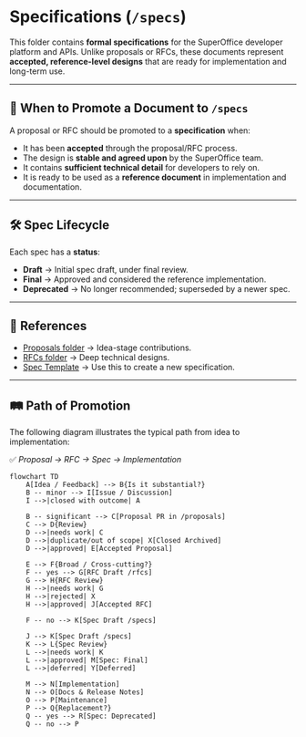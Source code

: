 # Specifications (`/specs`)

This folder contains **formal specifications** for the SuperOffice developer platform and APIs.
Unlike proposals or RFCs, these documents represent **accepted, reference-level designs** that are ready for implementation and long-term use.

---

## 📝 When to Promote a Document to `/specs`

A proposal or RFC should be promoted to a **specification** when:

- It has been **accepted** through the proposal/RFC process.
- The design is **stable and agreed upon** by the SuperOffice team.
- It contains **sufficient technical detail** for developers to rely on.
- It is ready to be used as a **reference document** in implementation and documentation.

---

## 🛠️ Spec Lifecycle

Each spec has a **status**:

- **Draft** → Initial spec draft, under final review.
- **Final** → Approved and considered the reference implementation.
- **Deprecated** → No longer recommended; superseded by a newer spec.

---

## 📎 References

- [Proposals folder](../proposals/) → Idea-stage contributions.
- [RFCs folder](../rfcs/) → Deep technical designs.
- [Spec Template](./template.md) → Use this to create a new specification.

---

## 🛤️ Path of Promotion

The following diagram illustrates the typical path from idea to implementation:

✅ *Proposal → RFC → Spec → Implementation*

```mermaid
flowchart TD
    A[Idea / Feedback] --> B{Is it substantial?}
    B -- minor --> I[Issue / Discussion]
    I -->|closed with outcome| A

    B -- significant --> C[Proposal PR in /proposals]
    C --> D{Review}
    D -->|needs work| C
    D -->|duplicate/out of scope| X[Closed Archived]
    D -->|approved| E[Accepted Proposal]

    E --> F{Broad / Cross-cutting?}
    F -- yes --> G[RFC Draft /rfcs]
    G --> H{RFC Review}
    H -->|needs work| G
    H -->|rejected| X
    H -->|approved| J[Accepted RFC]

    F -- no --> K[Spec Draft /specs]

    J --> K[Spec Draft /specs]
    K --> L{Spec Review}
    L -->|needs work| K
    L -->|approved| M[Spec: Final]
    L -->|deferred| Y[Deferred]

    M --> N[Implementation]
    N --> O[Docs & Release Notes]
    O --> P[Maintenance]
    P --> Q{Replacement?}
    Q -- yes --> R[Spec: Deprecated]
    Q -- no --> P
```

